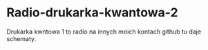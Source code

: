 # Radio-drukarka-kwantowa-2
Drukarka kwntowa 1 to radio na innych moich kontach github tu daje schematy. 
